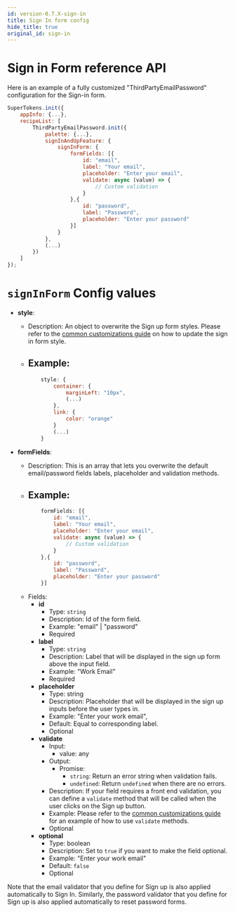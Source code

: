 ```yaml
---
id: version-0.7.X-sign-in
title: Sign In form config
hide_title: true
original_id: sign-in
---
```


# Sign in Form reference API

Here is an example of a fully customized "ThirdPartyEmailPassword" configuration for the Sign-in form.

```js
SuperTokens.init({
    appInfo: {...},
    recipeList: [
        ThirdPartyEmailPassword.init({
            palette: {...},
            signInAndUpFeature: {
                signInForm: {
                    formFields: [{
                        id: "email",
                        label: "Your email",
                        placeholder: "Enter your email",
                        validate: async (value) => {
                            // Custom validation
                        }
                    },{
                        id: "password",
                        label: "Password",
                        placeholder: "Enter your password"
                    }]
                }
            },
            (...)
        })
    ]
});
```

# `signInForm` Config values

- **style**: 
    - Description: An object to overwrite the Sign up form styles. Please refer to the <a href="/docs/thirdpartyemailpassword/common-customizations/styling/changing-style" target="_blank">common customizations guide</a> on how to update the sign in form style.
    - Example: 
        -
        ```js
            style: {
                container: {
                    marginLeft: "10px",
                    (...)
                },
                link: {
                    color: "orange"
                }
                (...)
            }
        ```


- **formFields**: 
    - Description: This is an array that lets you overwrite the default email/password fields labels, placeholder and validation methods.
    - Example: 
        -
        ```js
            formFields: [{
                id: "email",
                label: "Your email",
                placeholder: "Enter your email",
                validate: async (value) => {
                    // Custom validation
                }
            },{
                id: "password",
                label: "Password",
                placeholder: "Enter your password"
            }]
        ```
    - Fields:
        - **id**
            - Type: `string`
            - Description: Id of the form field.
            - Example: "email" | "password"
            - Required
        - **label**
            - Type: `string`
            - Description: Label that will be displayed in the sign up form above the input field.
            - Example: "Work Email"
            - Required
        - **placeholder**
            - Type: string
            - Description: Placeholder that will be displayed in the sign up inputs before the user types in.
            - Example: "Enter your work email",
            - Default: Equal to corresponding label.
            - Optional
        - **validate**
            - Input:
                - value: any
            - Output:
                - Promise:
                    - `string`: Return an error string when validation fails.
                    - `undefined`: Return `undefined` when there are no errors.
            - Description: If your field requires a front end validation, you can define a `validate` method that will be called when the user clicks on the Sign up button.
            - Example: Please refer to the <a href="/docs/emailpassword/common-customizations/signup-form/field-validators" target="_blank">common customizations guide</a>
              for an example of how to use `validate` methods.
            - Optional
        - **optional**
            - Type: boolean
            - Description: Set to `true` if you want to make the field optional. 
            - Example: "Enter your work email"
            - Default: `false`
            - Optional

<div class="specialNote" style="margin-bottom: 40px">
Note that the email validator that you define for Sign up is also applied automatically to Sign In.
Similarly, the password validator that you define for Sign up is also applied automatically to reset password forms.
</div>
